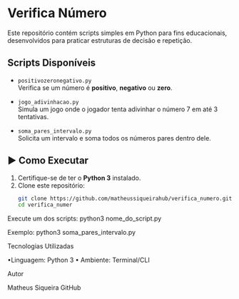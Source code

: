 #  Verifica Número

Este repositório contém scripts simples em Python para fins educacionais, desenvolvidos para praticar estruturas de decisão e repetição.

## Scripts Disponíveis

- `positivozeronegativo.py`  
  Verifica se um número é **positivo**, **negativo** ou **zero**.

- `jogo_adivinhacao.py`  
  Simula um jogo onde o jogador tenta adivinhar o número 7 em até 3 tentativas.

- `soma_pares_intervalo.py`  
  Solicita um intervalo e soma todos os números pares dentro dele.

## ▶️ Como Executar

1. Certifique-se de ter o **Python 3** instalado.
2. Clone este repositório:
   ```bash
   git clone https://github.com/matheussiqueirahub/verifica_numero.git
   cd verifica_numer


Execute um dos scripts:
python3 nome_do_script.py

Exemplo:
python3 soma_pares_intervalo.py


Tecnologias Utilizadas

•Linguagem: Python 3
• Ambiente: Terminal/CLI

Autor

Matheus Siqueira
GitHub

